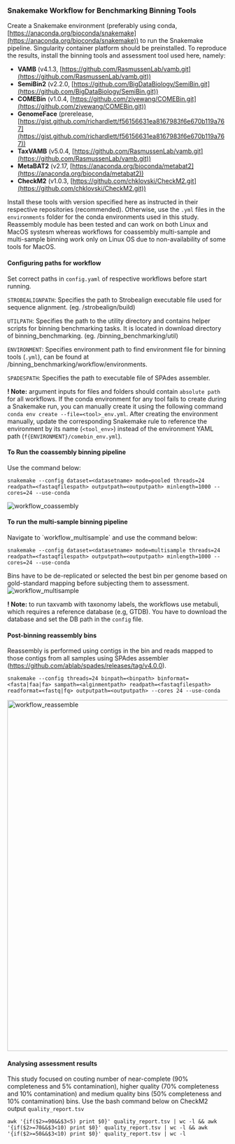 ### Snakemake Workflow for Benchmarking Binning Tools

Create a Snakemake environment (preferably using conda, [https://anaconda.org/bioconda/snakemake](https://anaconda.org/bioconda/snakemake)) to run the Snakemake pipeline. Singularity container platform should be preinstalled. To reproduce the results, install the binning tools and assessment tool used here, namely:

- **VAMB** (v4.1.3, [https://github.com/RasmussenLab/vamb.git](https://github.com/RasmussenLab/vamb.git))
- **SemiBin2** (v2.2.0, [https://github.com/BigDataBiology/SemiBin.git](https://github.com/BigDataBiology/SemiBin.git))
- **COMEBin** (v1.0.4, [https://github.com/ziyewang/COMEBin.git](https://github.com/ziyewang/COMEBin.git))
- **GenomeFace** (prerelease, [https://gist.github.com/richardlett/f56156631ea8167983f6e670b119a767](https://gist.github.com/richardlett/f56156631ea8167983f6e670b119a767))
- **TaxVAMB** (v5.0.4, [https://github.com/RasmussenLab/vamb.git](https://github.com/RasmussenLab/vamb.git))
- **MetaBAT2** (v2.17, [https://anaconda.org/bioconda/metabat2](https://anaconda.org/bioconda/metabat2))
- **CheckM2** (v1.0.3, [https://github.com/chklovski/CheckM2.git](https://github.com/chklovski/CheckM2.git))

Install these tools with version specified here as instructed in their respective repositories (recommended). Otherwise, use the `.yml` files in the `environments` folder for the conda environments used in this study. Reassembly module has been tested and can work on both Linux and MacOS systesm whereas workflows for coassembly multi-sample and multi-sample binning work only on Linux OS due to non-availability of some tools for MacOS.

####  Configuring paths for workflow
Set correct paths in `config.yaml` of respective workflows before start running.

`STROBEALIGNPATH`: Specifies the path to Strobealign executable file used for sequence alignment. (eg. <parentpath>/strobealign/build)

`UTILPATH`: Specifies the path to the utility directory and contains helper scripts for binning benchmarking tasks. It is located in download directory of binning_benchmarking. (eg. <downloadpath>/binning_benchmarking/util)

`ENVIRONMENT`: Specifies environment path to find environment file for binning tools (`.yml`), can be found at <downloadpath>/binning_benchmarking/workflow/environments.

`SPADESPATH`: Specifies the path to executable file of SPAdes assembler.

**! Note:** argument inputs for files and folders should contain `absolute path` for all workflows. If the conda environment for any tool fails to create during a Snakemake run, you can manually create it using the following command `conda env create --file=<tool>_env.yml`. After creating the environment manually, update the corresponding Snakemake rule to reference the environment by its name (`<tool_env>`) instead of the environment YAML path (`f{ENVIRONMENT}/comebin_env.yml`).  

#### To Run the coassembly binning pipeline
Use the command below:

```
snakemake --config dataset=<datasetname> mode=pooled threads=24 readpath=<fastaqfilespath> outputpath=<outputpath> minlength=1000 --cores=24 --use-conda
```
![workflow_coassembly](https://github.com/user-attachments/assets/971796e3-8bb5-4a64-87b6-22eb2f8befc3)
#### To run the multi-sample binning pipeline
Navigate to \`workflow_multisample\` and use the command below:

```
snakemake --config dataset=<datasetname> mode=multisample threads=24 readpath=<fastaqfilespath> outputpath=<outputpath> minlength=1000 --cores=24 --use-conda
```
Bins have to be de-replicated or selected the best bin per genome based on gold-standard mapping before subjecting them to assessment.
![workflow_multisample](https://github.com/user-attachments/assets/9f3a312c-07f4-40bf-8b69-6de72ec43099)


**! Note:** to run taxvamb with taxonomy labels, the workflows use metabuli, which requires a reference database (e.g, GTDB). You have to download the database and set the DB path in the `config` file.

#### Post-binning reassembly bins
Reassembly is performed using contigs in the bin and reads mapped to those contigs from all samples using SPAdes assembler (https://github.com/ablab/spades/releases/tag/v4.0.0).

```
snakemake --config threads=24 binpath=<binpath> binformat=<fasta|faa|fa> sampath=<alginmentpath> readpath=<fastaqfilespath> readformat=<fastq|fq> outputpath=<outputpath> --cores 24 --use-conda
```
<img src="https://github.com/user-attachments/assets/4f311ced-602f-450b-9dd2-8d3cbcbd0d38" alt="workflow_reassemble" width="800"/>

#### Analysing assessment results
This study focused on couting number of near-complete (90% completeness and 5% contamination), higher quality (70% completeness and 10% contamination) and medium quality bins (50% completeness and 10% contamination) bins. Use the bash command below on CheckM2 output `quality_report.tsv`

```
awk '{if($2>=90&&$3<5) print $0}' quality_report.tsv | wc -l && awk '{if($2>=70&&$3<10) print $0}' quality_report.tsv | wc -l && awk '{if($2>=50&&$3<10) print $0}' quality_report.tsv | wc -l

```
